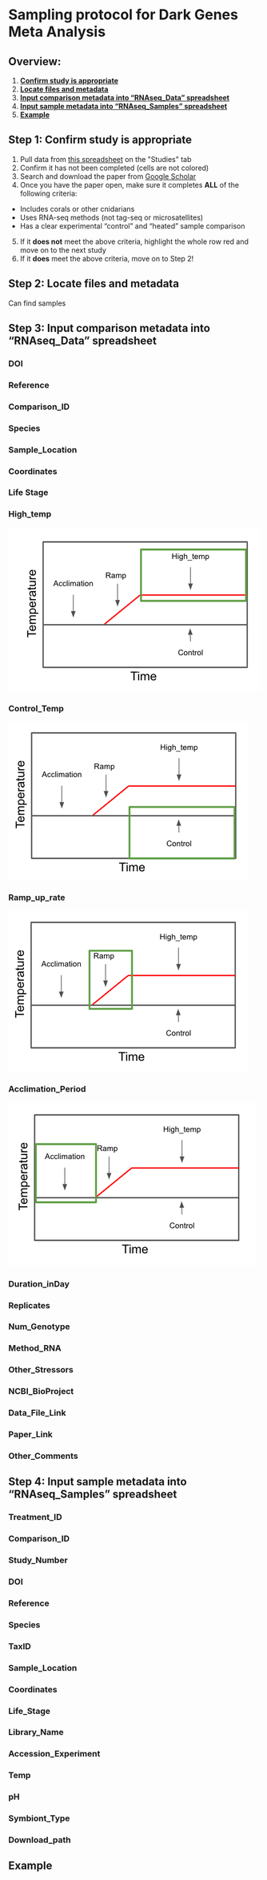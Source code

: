 # Sampling protocol for Dark Genes Meta Analysis

## Overview:
1. [**Confirm study is appropriate**](#confirm)
2. [**Locate files and metadata**](#locate)
3. [**Input comparison metadata into “RNAseq_Data” spreadsheet**](#data)
4. [**Input sample metadata into “RNAseq_Samples” spreadsheet**](#samples)
5. [**Example**](#example)  

## <a name="confirm"></a> Step 1: Confirm study is appropriate

1. Pull data from [this spreadsheet](https://docs.google.com/spreadsheets/d/1ScX6AoRWQlxoszbX36I-pMBD5XGWKrxVqukirGzGOcI/edit#gid=0) on the "Studies" tab
2. Confirm it has not been completed (cells are not colored)
3. Search and download the paper from [Google Scholar](https://scholar.google.com/)
4. Once you have the paper open, make sure it completes **ALL** of the following criteria:
  * Includes corals or other cnidarians
  * Uses RNA-seq methods (not tag-seq or microsatellites)
  * Has a clear experimental “control” and “heated” sample comparison
5. If it **does not** meet the above criteria, highlight the whole row red and move on to the next study
6. If it **does** meet the above criteria, move on to Step 2!

## <a name="locate"></a> Step 2: Locate files and metadata


Can find samples

## <a name="data"></a> Step 3: Input comparison metadata into “RNAseq_Data” spreadsheet


### DOI


### Reference


### Comparison_ID


### Species
### Sample_Location
### Coordinates
### Life Stage
### High_temp
![ ](https://github.com/kevinhwong1/DarkGenes_MetaAnalysis/blob/main/images/High_temp_Example.png)

### Control_Temp
![ ](https://github.com/kevinhwong1/DarkGenes_MetaAnalysis/blob/main/images/Control_Example.png)

### Ramp_up_rate
![ ](https://github.com/kevinhwong1/DarkGenes_MetaAnalysis/blob/main/images/Ramp_Example.png)

### Acclimation_Period
![ ](https://github.com/kevinhwong1/DarkGenes_MetaAnalysis/blob/main/images/Acclimation_Example.png)



### Duration_inDay
### Replicates
### Num_Genotype
### Method_RNA
### Other_Stressors
### NCBI_BioProject
### Data_File_Link
### Paper_Link
### Other_Comments

## <a name="samples"></a> Step 4: Input sample metadata into “RNAseq_Samples” spreadsheet


### Treatment_ID
### Comparison_ID
### Study_Number
### DOI
### Reference
### Species
### TaxID
### Sample_Location
### Coordinates
### Life_Stage
### Library_Name
### Accession_Experiment
### Temp
### pH
### Symbiont_Type
### Download_path

## <a name="example"></a> Example
